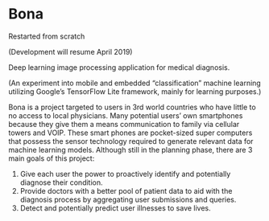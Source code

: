 # Bona

Restarted from scratch

(Development will resume April 2019)

Deep learning image processing application for medical diagnosis.

(An experiment into mobile and embedded “classification” machine learning utilizing Google’s TensorFlow Lite framework, mainly for learning purposes.)

Bona is a project targeted to users in 3rd world countries who have little to no access to local physicians. Many potential users’ own smartphones because they give them a means communication to family via cellular towers and VOIP. These smart phones are pocket-sized super computers that possess the sensor technology required to generate relevant data for machine learning models. Although still in the planning phase, there are 3 main goals of this project:

1.	Give each user the power to proactively identify and potentially diagnose their condition.
2.	Provide doctors with a better pool of patient data to aid with the diagnosis process by aggregating user submissions and queries.
3.	Detect and potentially predict user illnesses to save lives.
